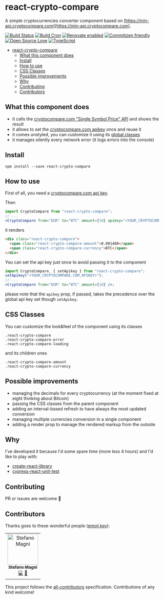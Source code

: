 # react-crypto-compare

A simple cryptocurrencies converter component based on
[https://min-api.cryptocompare.com](https://min-api.cryptocompare.com).

[![Build Status](https://travis-ci.com/NoriSte/react-crypto-compare.svg?branch=master)](https://travis-ci.com/NoriSte/react-crypto-compare)
[![Build Cron](https://img.shields.io/badge/build%20cron-weekly-44cc11.svg)](https://travis-ci.com/NoriSte/react-crypto-compare)
[![Renovate enabled](https://img.shields.io/badge/renovate-enabled-brightgreen.svg)](https://renovatebot.com/)
[![Commitizen friendly](https://img.shields.io/badge/commitizen-friendly-brightgreen.svg)](http://commitizen.github.io/cz-cli/)
[![Open Source
Love](https://badges.frapsoft.com/os/mit/mit.svg?v=102)](https://github.com/ellerbrock/open-source-badge/)
[![TypeScript](https://badges.frapsoft.com/typescript/love/typescript.svg?v=101)](https://github.com/ellerbrock/typescript-badges/)

- [react-crypto-compare](#react-crypto-compare)
  - [What this component does](#what-this-component-does)
  - [Install](#install)
  - [How to use](#how-to-use)
  - [CSS Classes](#css-classes)
  - [Possible improvements](#possible-improvements)
  - [Why](#why)
  - [Contributing](#contributing)
  - [Contributors](#contributors)

## What this component does

- it calls the [cryptocompare.com "Single Symbol Price"
  API](https://min-api.cryptocompare.com/documentation?key=Price&cat=SingleSymbolPriceEndpoint) and
  shows the result
- it allows to set the [cryptocompare.com apikey](https://www.cryptocompare.com/cryptopian/api-keys) once and reuse it
- it comes unstyled, you can customize it using its [global classes](#css-classes)
- it manages silently every network error (it logs errors into the console)

## Install

`npm install --save react-crypto-compare`

## How to use

First of all, you need a [cryptocompare.com api
key](https://www.cryptocompare.com/cryptopian/api-keys).

Then

```jsx
import CryptoCompare from "react-crypto-compare";
// ...
<CryptoCompare from="EUR" to="BTC" amount={10} apikey="<YOUR_CRYPTOCOMPARE.COM_APIKEY>" />;
```

it renders

```html
<div class="react-crypto-compare">
  <span class="react-crypto-compare-amount">0.001408</span>
  <span class="react-crypto-compare-currency">BTC</span>
</div>
```

You can set the api key just once to avoid passing it to the component

```jsx
import CryptoCompare, { setApikey } from "react-crypto-compare";
setApikey("<YOUR_CRYPTOCOMPARE.COM_APIKEY>");
// ...
<CryptoCompare from="EUR" to="BTC" amount={10} />;
```

please note that the `apikey` prop, if passed, takes the precedence over the global api key set
though `setApikey`.

## CSS Classes

You can customize the look&feel of the component using its classes

```
.react-crypto-compare
.react-crypto-compare-error
.react-crypto-compare-loading
```

and its children ones

```
.react-crypto-compare-amount
.react-crypto-compare-currency
```

## Possible improvements

- managing the decimals for every cryptocurrency (at the moment fixed at eight thinking about Bitcoin)
- passing the CSS classes from the parent component
- adding an interval-based refresh to have always the most updated conversion
- managing multiple currencies conversion in a single component
- adding a render prop to manage the rendered markup from the outside

## Why

I've developed it because I'd some spare time (more less 4 hours) and I'd like to play with:

- [create-react-library](https://www.npmjs.com/package/create-react-library)
- [cypress-react-unit-test](https://github.com/bahmutov/cypress-react-unit-test)

## Contributing

PR or issues are welcome 👋

## Contributors

Thanks goes to these wonderful people ([emoji key](https://allcontributors.org/docs/en/emoji-key)):

<!-- ALL-CONTRIBUTORS-LIST:START - Do not remove or modify this section -->
<!-- prettier-ignore -->
<table><tr><td align="center"><a href="https://twitter.com/NoriSte"><img src="https://avatars0.githubusercontent.com/u/173663?v=4" width="100px;" alt="Stefano Magni"/><br /><sub><b>Stefano Magni</b></sub></a><br /><a href="https://github.com/NoriSte/react-crypto-compare/commits?author=NoriSte" title="Code">💻</a> <a href="https://github.com/NoriSte/react-crypto-compare/commits?author=NoriSte" title="Documentation">📖</a></td></tr></table>

<!-- ALL-CONTRIBUTORS-LIST:END -->

This project follows the [all-contributors](https://github.com/all-contributors/all-contributors) specification. Contributions of any kind welcome!
